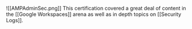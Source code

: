 ![[AMPAdminSec.png]]
This certification covered a great deal of content in the [[Google Workspaces]] arena as well as in depth topics on [[Security Logs]]. 